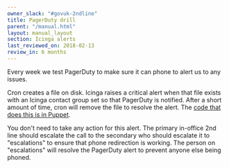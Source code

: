```yaml
---
owner_slack: "#govuk-2ndline"
title: PagerDuty drill
parent: "/manual.html"
layout: manual_layout
section: Icinga alerts
last_reviewed_on: 2018-02-13
review_in: 6 months
---
```


Every week we test PagerDuty to make sure it can phone to alert us to
any issues.

Cron creates a file on disk. Icinga raises a critical alert when that
file exists with an Icinga contact group set so that PagerDuty is
notified. After a short amount of time, cron will remove the file to
resolve the alert. The [code that does this is in
Puppet](https://github.com/alphagov/govuk-puppet/blob/master/modules/monitoring/manifests/pagerduty_drill.pp).

You don't need to take any action for this alert. The primary in-office
2nd line should escalate the call to the secondary who should escalate
it to "escalations" to ensure that phone redirection is working. The
person on "escalations" will resolve the PagerDuty alert to prevent
anyone else being phoned.
